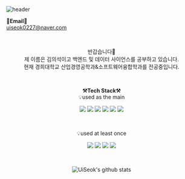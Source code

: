![header](https://capsule-render.vercel.app/api?type=waving&color=auto&height=300&section=header&text=welcome&fontSize=90&animation=fadeIn&fontAlignY=38&desc=UiSeok's%20GitHub%20Profile&descAlignY=51&descAlign=62)

<Strong>📧Email📧</Strong><br>uiseok0227@naver.com<br>
</p>

<br>

<p align="center">
반갑습니다👐<br>
제 이름은 김의석이고 백엔드 및 데이터 사이언스를 공부하고 있습니다.<br>
현재 경희대학교 산업경영공학과&소프트웨어융합학과를 전공중입니다.<br>
</p>

<br>

<p align="center">
    <Strong>⚒️Tech Stack⚒️</Strong><br>
    💡used as the main
</p>

<p align="center" display="inline-block">
  <img src="https://img.shields.io/badge/JAVA-007396?style=for-the-badge&logo=java&logoColor=white"> 
    <img src="https://img.shields.io/badge/Spring-6DB33F?style=for-the-badge&logo=Spring&logoColor=white">
    <img src="https://img.shields.io/badge/SpringBoot-6DB33F?style=for-the-badge&logo=SpringBoot&logoColor=white">
    <img src="https://img.shields.io/badge/mysql-4479A1?style=for-the-badge&logo=mysql&logoColor=white">
    <img src="https://img.shields.io/badge/AWS-232F3E?style=for-the-badge&logo=Amazon AWS&logoColor=white">
    <img src="https://img.shields.io/badge/Python-3776AB?style=for-the-badge&logo=Python&logoColor=white"> 
</p><br>

<p align="center">
    💡used at least once
</p>

<p align="center" display="inline-block">
  <img src="https://img.shields.io/badge/javascript-F7DF1E?style=for-the-badge&logo=python&logoColor=black">
  <img src="https://img.shields.io/badge/css-1572B6?style=for-the-badge&logo=c++&logoColor=white">
  <img src="https://img.shields.io/badge/html-E34F26?style=for-the-badge&logo=java&logoColor=white">
  <img src="https://img.shields.io/badge/C-A8B9CC?style=for-the-badge&logo=Spring&logoColor=white">
</p>

<br>

<div align=center>

![UiSeok's github stats](https://github-readme-stats.vercel.app/api?username=uiseok0227&show_icons=true)
